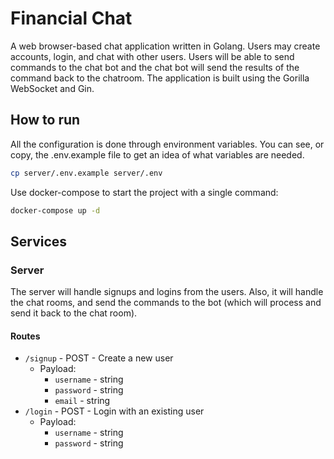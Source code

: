 # Financial Chat

A web browser-based chat application written in Golang. Users may create accounts, login, and chat with other users. Users will be able to send commands to the chat bot and the chat bot will send the results of the command back to the chatroom. The application is built using the Gorilla WebSocket and Gin.

## How to run

All the configuration is done through environment variables. You can see, or copy, the .env.example file to get an idea of what variables are needed.

```bash
cp server/.env.example server/.env
```

Use docker-compose to start the project with a single command:

```bash
docker-compose up -d
```

## Services

### Server

The server will handle signups and logins from the users. Also, it will handle the chat rooms, and send the commands to the bot (which will process and send it back to the chat room).

#### Routes

- `/signup` - POST - Create a new user
  - Payload:
    - `username` - string
    - `password` - string
    - `email` - string
- `/login` - POST - Login with an existing user
  - Payload:
    - `username` - string
    - `password` - string
